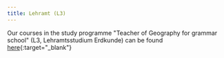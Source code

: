 ```yaml
---
title: Lehramt (L3)
---
```


Our courses in the study programme "Teacher of Geography for grammar school" (L3, Lehramtsstudium Erdkunde) can be found [here](https://oer.uni-marburg.de/ilias.php?ref_id=1651239&cmd=render&cmdClass=ilrepositorygui&cmdNode=ty&baseClass=ilrepositorygui){:target="_blank"}

<!--more-->



